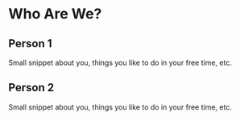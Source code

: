 # Who Are We?

## Person 1

Small snippet about you, things you like to do in your free time, etc.

## Person 2

Small snippet about you, things you like to do in your free time, etc.